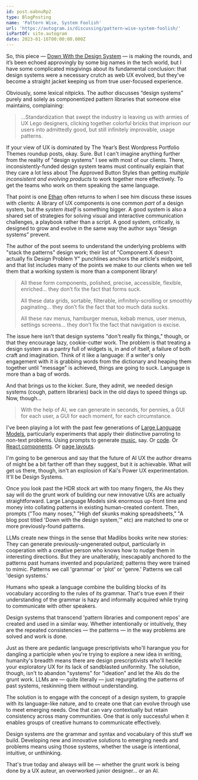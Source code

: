 ```yaml
---
id: post.eabnuRp2
type: BlogPosting
name: 'Pattern Wise, System Foolish'
url: 'https://autogram.is/discussing/pattern-wise-system-foolish/'
isPartOf: site.autogram
date: 2023-01-16T00:00:00.000Z
---
```

So, this piece — [Down With the Design System](https://medium.com/radical-ux/down-with-the-design-system-f0d3c6a74649) — is making the rounds, and it’s been echoed approvingly by some big names in the tech world, but I have some complicated misgivings about its fundamental conclusion: that design systems were a necessary crutch as web UX evolved, but they’ve become a straight jacket keeping us from true user-focused experience.

Obviously, some lexical nitpicks. The author discusses “design systems” purely and solely as componentized pattern libraries that someone else maintains, complaining:

> …Standardization that swept the industry is leaving us with armies of UX Lego designers, clicking together colorful bricks that imprison our users into admittedly good, but still infinitely improvable, usage patterns.

If your view of UX is dominated by The Year’s Best Wordpress Portfolio Themes roundup posts, okay. Sure. But I can't imagine anything further from the reality of "design systems" I see with most of our clients. There, inconsistently-funded design system teams must continually explain that they care a lot less about The Approved Button Styles than getting *multiple inconsistent and evolving products* to work together more effectively. To get the teams who work on them speaking the same language.

That point is one [Ethan](https://ethanmarcotte.com) often returns to when I see him discuss these issues with clients: A library of UX components is one common *part* of a design system, but the *system itself* is something bigger. A good system is also a shared set of strategies for solving visual and interactive communication challenges, a playbook rather than a script. A good system, critically, is designed to grow and evolve in the same way the author says “design systems” prevent.

The author of the post seems to understand the underlying problems with "stack the patterns" design work; their list of "Component X doesn't actually fix Design Problem Y" punchlines anchors the article's midpoint, and that list includes many of the points we make to our clients when we tell them that a working system is more than a component library!

> All these form components, polished, precise, accessible, flexible, enriched… they don’t fix the fact that forms suck.
>
> All these data grids, sortable, filterable, infinitely-scrolling or smoothly paginating… they don’t fix the fact that too much data sucks.
>
> All these nav menus, hamburger menus, kebab menus, user menus, settings screens… they don’t fix the fact that navigation is excise.

The issue here isn't that design systems "don't really fix things," though, or that they encourage lazy, cookie-cutter work. The problem is that treating a design system as a pantry full of widgets is, in and of itself, a failure of both craft and imagination. Think of it like a language: if a writer's only engagement with it is grabbing words from the dictionary and heaping them together until "message" is achieved, things are going to suck. Language is more than a bag of words.

And that brings us to the kicker. Sure, they admit, we needed design systems (cough, pattern libraries) back in the old days to speed things up. Now, though...

> With the help of AI, we can generate in seconds, for pennies, a GUI for each user, a GUI for each moment, for each circumstance.

I've been playing a lot with the past few generations of [Large Language Models](https://fordschool.umich.edu/tags/large-language-models), particularly experiments that apply their distinctive parroting to non-text problems. Using prompts to generate [music](https://towardsdatascience.com/ai-tunes-creating-new-songs-with-artificial-intelligence-4fb383218146), say. Or [code](https://debuild.app). Or [React components](https://twitter.com/sharifshameem/status/1282676454690451457?s=61&t=Ql4cj2mcE1_HO5x1e6y4-Q). Or [page layouts](https://thegrid.io).

I'm going to be generous and say that the future of AI UX the author dreams of might be a bit farther off than they suggest, but it *is* achievable. What will get us there, though, isn't an explosion of Kai's Power UX experimentation. It'll be Design Systems.

Once you look past the HDR stock art with too many fingers, the AIs they say will do the grunt work of building our new innovative UXs are actually straightforward. Large Language Models sink enormous up-front time and money into collating patterns in existing human-created content. Then, prompts ("Too many noses," "High def skunks making spreadsheets," "A blog post titled 'Down with the design system,'" etc) are matched to one or more previously-found patterns.

LLMs create new things in the sense that Madlibs books write new stories: They can generate previously-ungenerated output, particularly in cooperation with a creative person who knows how to nudge them in interesting directions. But they are unalterably, inescapably anchored to the patterns past humans invented and popularized; patterns they were trained to mimic. Patterns we call 'grammar' or 'plot' or 'genre.' Patterns we call 'design systems.'

Humans who speak a language combine the building blocks of its vocabulary according to the rules of its grammar. That's true even if their understanding of the grammar is hazy and informally acquired while trying to communicate with other speakers.

Design systems that transcend 'pattern libraries and component repos' are created and used in a similar way. Whether intentionally or intuitively, they are the repeated consistencies — the patterns — in the way problems are solved and work is done.

Just as there are pedantic language prescriptivists who'll harangue you for dangling a participle when you're trying to explore a new idea in writing, humanity's breadth means there are design prescriptivists who'll heckle your exploratory UX for its lack of sandblasted uniformity. The solution, though, isn't to abandon "systems" for "ideation" and let the AIs do the grunt work. LLMs are — quite literally — just regurgitating the patterns of past systems, reskinning them without understanding.

The solution is to engage with the concept of a design system, to grapple with its language-like nature, and to create one that can evolve through use to meet emerging needs. One that can vary contextually but retain consistency across many communities. One that is only successful when it enables groups of creative humans to communicate effectively.

Design systems *are* the grammar and syntax and vocabulary of this stuff we build. Developing new and innovative solutions to emerging needs and problems means using those systems, whether the usage is intentional, intuitive, or unthinking.

That's true today and always will be — whether the grunt work is being done by a UX auteur, an overworked junior designer… or an AI.
